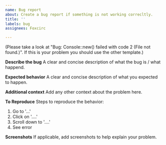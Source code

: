 ```yaml
---
name: Bug report
about: Create a bug report if something is not working correcltly.
title: ''
labels: bug
assignees: Foxcirc

---
```


(Please take a look at "Bug: Console::new() failed with code 2 (File not found.)". If this is your problem you should use the other template.)

**Describe the bug**
A clear and concise description of what the bug is / what happend.

**Expected behavior**
A clear and concise description of what you expected to happen.

**Additional context**
Add any other context about the problem here.

**To Reproduce**
Steps to reproduce the behavior:
1. Go to '...'
2. Click on '....'
3. Scroll down to '....'
4. See error

**Screenshots**
If applicable, add screenshots to help explain your problem.
